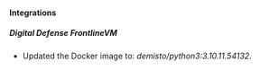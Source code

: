#### Integrations
##### Digital Defense FrontlineVM
- Updated the Docker image to: *demisto/python3:3.10.11.54132*.
